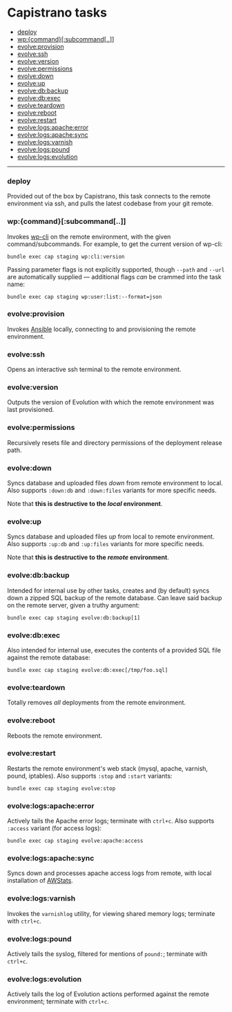 # Capistrano tasks

* [deploy](#deploy)
* [wp:{command}[:subcommand[..]]](#wpcommandsubcommand)
* [evolve:provision](#evolveprovision)
* [evolve:ssh](#evolvessh)
* [evolve:version](#evolveversion)
* [evolve:permissions](#evolvepermissions)
* [evolve:down](#evolvedown)
* [evolve:up](#evolveup)
* [evolve:db:backup](#evolvedbbackup)
* [evolve:db:exec](#evolvedbexec)
* [evolve:teardown](#evolveteardown)
* [evolve:reboot](#evolvereboot)
* [evolve:restart](#evolverestart)
* [evolve:logs:apache:error](#evolvelogsapacheerror)
* [evolve:logs:apache:sync](#evolvelogsapachesync)
* [evolve:logs:varnish](#evolvelogsvarnish)
* [evolve:logs:pound](#evolvelogspound)
* [evolve:logs:evolution](#evolvelogsevolution)

---

### deploy

Provided out of the box by Capistrano, this task connects to the remote environment via ssh, and pulls the latest codebase from your git remote.

### wp:{command}[:subcommand[..]]

Invokes [wp-cli](http://wp-cli.org/) on the remote environment, with the given command/subcommands. For example, to get the current version of wp-cli:

	bundle exec cap staging wp:cli:version

Passing parameter flags is not explicitly supported, though `--path` and `--url` are automatically supplied &mdash; additional flags _can_ be crammed into the task name:

	bundle exec cap staging wp:user:list:--format=json

### evolve:provision

Invokes [Ansible](http://docs.ansible.com/) locally, connecting to and provisioning the remote environment.

### evolve:ssh

Opens an interactive ssh terminal to the remote environment.

### evolve:version

Outputs the version of Evolution with which the remote environment was last provisioned.

### evolve:permissions

Recursively resets file and directory permissions of the deployment release path.

### evolve:down

Syncs database and uploaded files _down_ from remote environment to local. Also supports `:down:db` and `:down:files` variants for more specific needs.

Note that **this is destructive to the _local_ environment**.

### evolve:up

Syncs database and uploaded files _up_ from local to remote environment. Also supports `:up:db` and `:up:files` variants for more specific needs.

Note that **this is destructive to the _remote_ environment**.

### evolve:db:backup

Intended for internal use by other tasks, creates and (by default) syncs down a zipped SQL backup of the remote database. Can leave said backup on the remote server, given a truthy argument:

```
bundle exec cap staging evolve:db:backup[1]
```

### evolve:db:exec

Also intended for internal use, executes the contents of a provided SQL file against the remote database:

```
bundle exec cap staging evolve:db:exec[/tmp/foo.sql]
```

### evolve:teardown

Totally removes _all_ deployments from the remote environment.

### evolve:reboot

Reboots the remote environment.

### evolve:restart

Restarts the remote environment's web stack (mysql, apache, varnish, pound, iptables). Also supports `:stop` and `:start` variants:

	bundle exec cap staging evolve:stop

### evolve:logs:apache:error

Actively tails the Apache error logs; terminate with `ctrl+c`. Also supports `:access` variant (for access logs):

	bundle exec cap staging evolve:apache:access

### evolve:logs:apache:sync

Syncs down and processes apache access logs from remote, with local installation of [AWStats](http://www.awstats.org/).

### evolve:logs:varnish

Invokes the `varnishlog` utility, for viewing shared memory logs; terminate with `ctrl+c`.

### evolve:logs:pound

Actively tails the syslog, filtered for mentions of `pound:`; terminate with `ctrl+c`.

### evolve:logs:evolution

Actively tails the log of Evolution actions performed against the remote environment; terminate with `ctrl+c`.

